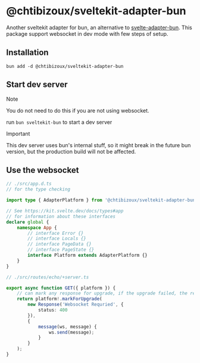 # @chtibizoux/sveltekit-adapter-bun

Another sveltekit adapter for bun, an alternative to [svelte-adapter-bun](https://github.com/gornostay25/svelte-adapter-bun). This package support websocket in dev mode with few steps of setup.

## Installation

```shell
bun add -d @chtibizoux/sveltekit-adapter-bun
```

## Start dev server

> [!NOTE]  
> You do not need to do this if you are not using websocket.

run `bun sveltekit-bun` to start a dev server

> [!IMPORTANT]
> This dev server uses bun's internal stuff, so it might break in the future bun version, but the
> production build will not be affected.

## Use the websocket

```typescript
// ./src/app.d.ts
// for the type checking

import type { AdapterPlatform } from '@chtibizoux/sveltekit-adapter-bun';

// See https://kit.svelte.dev/docs/types#app
// for information about these interfaces
declare global {
    namespace App {
        // interface Error {}
        // interface Locals {}
        // interface PageData {}
        // interface PageState {}
        interface Platform extends AdapterPlatform {}
    }
}
```

```typescript
// ./src/routes/echo/+server.ts

export async function GET({ platform }) {
    // can mark any response for upgrade, if the upgrade failed, the response will be sent as is
    return platform!.markForUpgrade(
        new Response('Websocket Requried', {
            status: 400
        }),
        {
            message(ws, message) {
                ws.send(message);
            }
        }
    );
}
```
